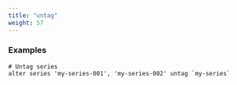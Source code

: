 ```yaml
---
title: "untag"
weight: 57
---
```



### Examples

	# Untag series
	alter series 'my-series-001', 'my-series-002' untag `my-series`

